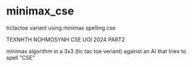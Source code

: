 # minimax_cse
tictactoe variant using minimax spelling cse

TEXNHTH NOHMOSYNH CSE UOI 2024 PART2

minimax algorithm in a 3x3 (tic tac toe veriant) against an AI that tries to spell "CSE"
